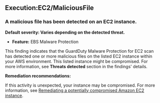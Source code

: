 Execution:EC2/MaliciousFile
---------------------------


### A malicious file has been detected on an EC2 instance.


**Default severity: Varies depending on the detected threat.**


 * **Feature:** EBS Malware Protection

This finding indicates that the GuardDuty Malware Protection for EC2 scan has detected one or more malicious files on the listed EC2 instance within your AWS environment. This listed instance might be compromised. For more information, see **Threats detected** section in the findings' details.


**Remediation recommendations:**


If this activity is unexpected, your instance may be compromised. For more information, see [Remediating a potentially compromised Amazon EC2 instance](https://docs.aws.amazon.com/guardduty/latest/ug/compromised-ec2.html).

